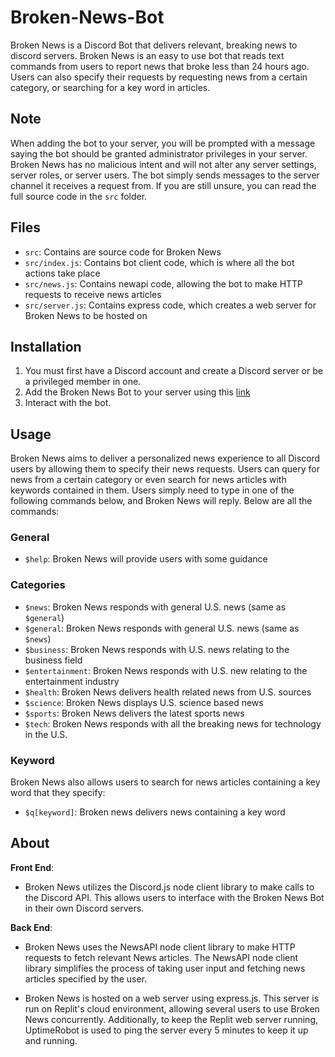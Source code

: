 # Broken-News-Bot

Broken News is a Discord Bot that delivers relevant, breaking news to discord servers. Broken News is an easy to use bot that reads text commands from users to report news that broke less than 24 hours ago. Users can also specify their requests by requesting news from a certain category, or searching for a key word in articles.

## Note

When adding the bot to your server, you will be prompted with a message saying the bot should be granted administrator privileges in your server. Broken News has no malicious intent and will not alter any server settings, server roles, or server users. The bot simply sends messages to the server channel it receives a request from. If you are still unsure, you can read the full source code in the `src` folder.

## Files

- `src`: Contains are source code for Broken News
- `src/index.js`: Contains bot client code, which is where all the bot actions take place
- `src/news.js`: Contains newapi code, allowing the bot to make HTTP requests to receive news articles
- `src/server.js`: Contains express code, which creates a web server for Broken News to be hosted on

## Installation

1. You must first have a Discord account and create a Discord server or be a privileged member in one.
2. Add the Broken News Bot to your server using this [link](https://discord.com/api/oauth2/authorize?client_id=1146264445144797326&permissions=8&scope=bot)
3. Interact with the bot.

## Usage

Broken News aims to deliver a personalized news experience to all Discord users by allowing them to specify their news requests. Users can query for news from a certain category or even search for news articles with keywords contained in them. Users simply need to type in one of the following commands below, and Broken News will reply. Below are all the commands:

### General

- `$help`: Broken News will provide users with some guidance

### Categories

- `$news`: Broken News responds with general U.S. news (same as `$general`)
- `$general`: Broken News responds with general U.S. news (same as `$news`)
- `$business`: Broken News responds with U.S. news relating to the business field
- `$entertainment`: Broken News responds with U.S. new relating to the entertainment industry
- `$health`: Broken News delivers health related news from U.S. sources
- `$science`: Broken News displays U.S. science based news
- `$sports`: Broken News delivers the latest sports news
- `$tech`: Broken News responds with all the breaking news for technology in the U.S.

### Keyword

Broken News also allows users to search for news articles containing a key word that they specify:

- `$q[keyword]`: Broken news delivers news containing a key word

## About

**Front End**:  

- Broken News utilizes the Discord.js node client library to make calls to the Discord API. This allows users to interface with the Broken News Bot in their own Discord servers.

**Back End**:  

- Broken News uses the NewsAPI node client library to make HTTP requests to fetch relevant News articles. The NewsAPI node client library simplifies the process of taking user input and fetching news articles specified by the user.

- Broken News is hosted on a web server using express.js. This server is run on Replit's cloud environment, allowing several users to use Broken News concurrently. Additionally, to keep the Replit web server running, UptimeRobot is used to ping the server every 5 minutes to keep it up and running.